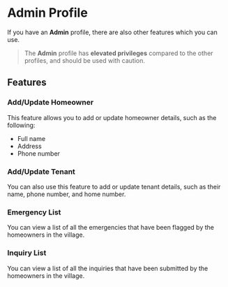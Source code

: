 # Admin Profile

If you have an **Admin** profile, there are also other features which you can use.

> The **Admin** profile has **elevated privileges** compared to the other profiles, and should be used with caution.

## **Features**

### **Add/Update Homeowner**

This feature allows you to add or update homeowner details, such as the following:

- Full name
- Address
- Phone number

### **Add/Update Tenant**

You can also use this feature to add or update tenant details, such as their name, phone number, and home number.

### **Emergency List**

You can view a list of all the emergencies that have been flagged by the homeowners in the village.

### **Inquiry List**

You can view a list of all the inquiries that have been submitted by the homeowners in the village.
